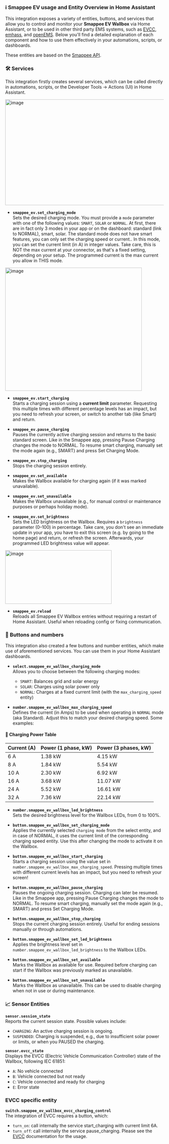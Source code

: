 ### ℹ️ Smappee EV usage and Entity Overview in Home Assistant

This integration exposes a variety of entities, buttons, and services that allow you to control and monitor your **Smappee EV Wallbox** via Home Assistant, or to be used in other third party EMS systems, such as [EVCC](https://github.com/myny-git/smappee_ev/blob/main/docs/EVCC.md), [emhass](https://github.com/myny-git/smappee_ev/blob/main/docs/emhass.md), and [openEMS](https://github.com/myny-git/smappee_ev/blob/main/docs/openEMS.md). Below you'll find a detailed explanation of each component and how to use them effectively in your automations, scripts, or dashboards.

These entities are based on the [Smappee API](https://smappee.atlassian.net/wiki/spaces/DEVAPI/overview). 

### 🛠️ Services

This integration firstly creates several services, which can be called directly in automations, scripts, or the Developer Tools → Actions (UI) in Home Assistant.

<img width="821" height="336" alt="image" src="https://github.com/user-attachments/assets/050c0e51-ad84-4f23-a352-4cefdb2b339d" />


- **`smappee_ev.set_charging_mode`**  
Sets the desired charging mode. You must provide a `mode` parameter with one of the following values: `SMART`, `SOLAR` or `NORMAL`.
At first, there are in fact only 3 modes in your app or on the dashboard: standard (link to NORMAL), smart, solar. The standard mode does not have smart features, you can only set the charging speed or current.. In this mode, you can set the current limit (in A) in integer values. Take care, this is NOT the max current at your connector, as that's a fixed setting, depending on your setup. The programmed current is the max current you allow in THIS mode.

<img width="434" height="391" alt="image" src="https://github.com/user-attachments/assets/83f792df-efdb-45e6-b28d-c2eac2a43019" />

- **`smappee_ev.start_charging`**  
Starts a charging session using a **current limit** parameter.  Requesting this multiple times with different percentage levels has an impact, but you need to refresh your screen, or switch to another tab (like Smart) and return.

- **`smappee_ev.pause_charging`**  
Pauses the currently active charging session and returns to the basic standard screen. 
Like in the Smappee app, pressing Pause Charging changes the mode to NORMAL.
To resume smart charging, manually set the mode again (e.g., SMART) and press Set Charging Mode.

- **`smappee_ev.stop_charging`**  
Stops the charging session entirely. 

- **`smappee_ev.set_available`**  
Makes the Wallbox available for charging again (if it was marked unavailable).

- **`smappee_ev.set_unavailable`**  
Makes the Wallbox unavailable (e.g., for manual control or maintenance purposes or perhaps holiday mode).

- **`smappee_ev.set_brightness`**  
Sets the LED brightness on the Wallbox. Requires a `brightness` parameter (0–100) in percentage. Take care, you don't see an immediate update in your app, you have to exit this screen (e.g. by going to the home page) and return, or refresh the screen. Afterwards, your programmed LED brightness value will appear.

<img width="338" height="170" alt="image" src="https://github.com/user-attachments/assets/2fb91c12-55fd-404b-be3c-0ba28e947d12" />

- **`smappee_ev.reload`**  
Reloads all Smappee EV Wallbox entries without requiring a restart of Home Assistant. Useful when reloading config or fixing communication.

### 🔘 Buttons and numbers
This integration also created a few buttons and number entities, which make use of aforementioned services. You can use them in your Home Assistant dashboards.

- **`select.smappee_ev_wallbox_charging_mode`**  
Allows you to choose between the following charging modes:
  - `SMART`: Balances grid and solar energy
  - `SOLAR`: Charges using solar power only
  - `NORMAL`: Charges at a fixed current limit (with the `max_charging_speed` entity)

- **`number.smappee_ev_wallbox_max_charging_speed`**  
Defines the current (in Amps) to be used when operating in `NORMAL` mode (aka Standard). Adjust this to match your desired charging speed. Some examples:
#### 🚗 Charging Power Table

| Current (A) | Power (1 phase, kW) | Power (3 phases, kW) |
|-------------|----------------------|------------------------|
| 6 A         | 1.38 kW              | 4.15 kW                |
| 8 A         | 1.84 kW              | 5.54 kW                |
| 10 A        | 2.30 kW              | 6.92 kW                |
| 16 A        | 3.68 kW              | 11.07 kW               |
| 24 A        | 5.52 kW              | 16.61 kW               |
| 32 A        | 7.36 kW              | 22.14 kW               |

- **`number.smappee_ev_wallbox_led_brightness`**  
Sets the desired brightness level for the Wallbox LEDs, from 0 to 100%.
   
- **`button.smappee_ev_wallbox_set_charging_mode`**  
Applies the currently selected `charging mode` from the select entity, and in case of NORMAL, it uses the current limit of the corresponding charging speed entity. Use this after changing the mode to activate it on the Wallbox.

- **`button.smappee_ev_wallbox_start_charging`**  
Starts a charging session using the value set in `number.smappee_ev_wallbox_max_charging_speed`. Pressing multiple times with different current levels has an impact, but you need to refresh your screen!

- **`button.smappee_ev_wallbox_pause_charging`**  
Pauses the ongoing charging session. Charging can later be resumed.
Like in the Smappee app, pressing Pause Charging changes the mode to NORMAL.
To resume smart charging, manually set the mode again (e.g., SMART) and press Set Charging Mode.

- **`button.smappee_ev_wallbox_stop_charging`**  
Stops the current charging session entirely. Useful for ending sessions manually or through automations. 

- **`button.smappee_ev_wallbox_set_led_brightness`**  
Applies the brightness level set in `number.smappee_ev_wallbox_led_brightness` to the Wallbox LEDs.

- **`button.smappee_ev_wallbox_set_available`**  
Marks the Wallbox as available for use. Required before charging can start if the Wallbox was previously marked as unavailable.

- **`button.smappee_ev_wallbox_set_unavailable`**  
Marks the Wallbox as unavailable. This can be used to disable charging when not in use or during maintenance.

### 📈 Sensor Entities

**`sensor.session_state`**  
Reports the current session state. Possible values include:
- `CHARGING`: An active charging session is ongoing.
- `SUSPENDED`: Charging is suspended, e.g., due to insufficient solar power or limits, or when you PAUSED the charging.

**`sensor.evcc_state`**  
Displays the EVCC (Electric Vehicle Communication Controller) state of the Wallbox, following IEC 61851:
- `A`: No vehicle connected
- `B`: Vehicle connected but not ready
- `C`: Vehicle connected and ready for charging
- `E`: Error state

### EVCC specific entity

**`switch.smappee_ev_wallbox_evcc_charging_control`**  
The integration of EVCC requires a button, which:
- `turn_on`: call internally the service start_charging with current limit 6A.
- `turn_off`: call internally the service pause_charging.
Please see the [EVCC](https://github.com/myny-git/smappee_ev/blob/main/docs/EVCC.md) documentation for the usage.
